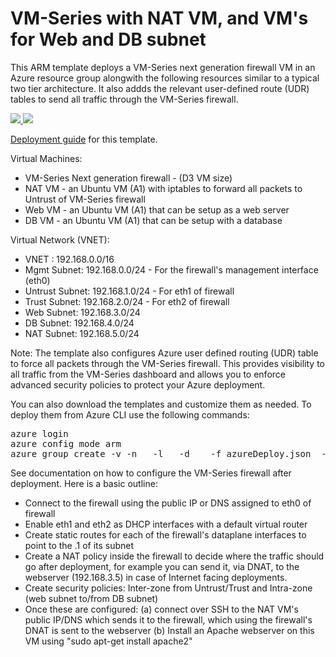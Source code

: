 # VM-Series with NAT VM, and VM's for Web and DB subnet
This ARM template deploys a VM-Series next generation firewall VM in an Azure resource group alongwith the following resources similar to a typical two tier architecture. It also addds the relevant user-defined route (UDR) tables to send all traffic through the VM-Series firewall. 

<p>
<a href="https://portal.azure.com/#create/Microsoft.Template/uri/https%3A%2F%2Fraw.githubusercontent.com%2FPaloAltoNetworks%2Fazure%2Fmaster%2Fvmseries-nat-webdb%2FazureDeploy.json" target="_blank">
    <img src="http://azuredeploy.net/deploybutton.png"/>
</a>
<a href="http://armviz.io/#/?load=https%3A%2F%2Fraw.githubusercontent.com%2FPaloAltoNetworks%2Fazure%2Fmaster%2Fvmseries-nat-webdb%2FazureDeploy.json">
    <img src="https://camo.githubusercontent.com/536ab4f9bc823c2e0ce72fb610aafda57d8c6c12/687474703a2f2f61726d76697a2e696f2f76697375616c697a65627574746f6e2e706e67" data-canonical-src="http://armviz.io/visualizebutton.png" style="max-width:100%;">
</a>
</p>

<a href="https://github.com/PaloAltoNetworks/azure/blob/master/vmseries-nat-webdb/Azure_VM-Series_ARM_NAT_template_deployment_guide_v3.pdf">Deployment guide</a> for this template.

Virtual Machines:
* VM-Series Next generation firewall - (D3 VM size)
* NAT VM - an Ubuntu VM (A1) with iptables to forward all packets to Untrust of VM-Series firewall
* Web VM - an Ubuntu VM (A1) that can be setup as a web server
* DB VM - an Ubuntu VM (A1) that can be setup with a database

Virtual Network (VNET):
* VNET : 192.168.0.0/16
* Mgmt Subnet: 192.168.0.0/24 - For the firewall's management interface (eth0)
* Untrust Subnet: 192.168.1.0/24 - For eth1 of firewall
* Trust Subnet: 192.168.2.0/24 - For eth2 of firewall
* Web Subnet: 192.168.3.0/24
* DB Subnet: 192.168.4.0/24
* NAT Subnet: 192.168.5.0/24

Note: The template also configures Azure user defined routing (UDR) table to force all packets through the VM-Series firewall. This provides visibility to all traffic from the VM-Series dashboard and allows you to enforce advanced security policies to protect your Azure deployment. 

You can also download the templates and customize them as needed. To deploy them from Azure CLI use the following commands:
<pre>
azure login
azure config mode arm
azure group create -v -n <ResourceGroupName>  -l <AzureLocatioName>  -d  <DeploymentLabel>  -f azureDeploy.json  -e azureDeploy.parameters.json
</pre> 

See documentation on how to configure the VM-Series firewall after deployment. Here is a basic outline:
* Connect to the firewall using the public IP or DNS assigned to eth0 of firewall
* Enable eth1 and eth2 as DHCP interfaces with a default virtual router
* Create static routes for each of the firewall's dataplane interfaces to point to the .1 of its subnet
* Create a NAT policy inside the firewall to decide where the traffic should go after deployment, for example you can send it, via DNAT, to the webserver (192.168.3.5) in case of Internet facing deployments.
* Create security policies: Inter-zone from Untrust/Trust and Intra-zone (web subnet to/from DB subnet)
* Once these are configured: (a) connect over SSH to the NAT VM's public IP/DNS which sends it to the firewall, which using the firewall's DNAT is sent to the webserver (b) Install an Apache webserver on this VM using  "sudo apt-get install apache2"